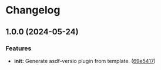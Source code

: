 # Changelog

## 1.0.0 (2024-05-24)


### Features

* **init:** Generate asdf-versio plugin from template. ([69e5417](https://github.com/pdemagny/asdf-versio/commit/69e54179559aed76e21f43382498d98bc3ae31c9))
